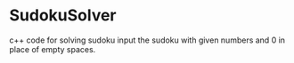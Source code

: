 # SudokuSolver
c++ code for solving sudoku
input the sudoku with given numbers and 0 in place of empty spaces.
